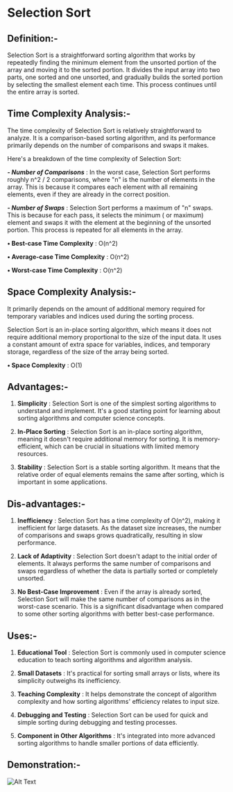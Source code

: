 # Selection Sort

<h2>Definition:-</h2>

Selection Sort is a straightforward sorting algorithm that works by repeatedly finding the minimum element from the
unsorted portion of the array and moving it to the sorted portion. It divides the input array into two parts, one sorted
and one unsorted, and gradually builds the sorted portion by selecting the smallest element each time. This process
continues until the entire array is sorted.

<h2>Time Complexity Analysis:-</h2>

The time complexity of Selection Sort is relatively straightforward to analyze. It is a comparison-based sorting
algorithm, and its performance primarily depends on the number of comparisons and swaps it makes.

Here's a breakdown of the time complexity of Selection Sort:

***- Number of Comparisons*** : In the worst case, Selection Sort performs roughly n^2 / 2 comparisons, where "n" is the
number
of elements in the array. This is because it compares each element with all remaining elements, even if they are already
in the correct position.

***- Number of Swaps*** : Selection Sort performs a maximum of "n" swaps. This is because for each pass, it selects the
minimum (
or maximum) element and swaps it with the element at the beginning of the unsorted portion. This process is repeated for
all elements in the array.

**• Best-case Time Complexity** : O(n^2)

**• Average-case Time Complexity** : O(n^2)

**• Worst-case Time Complexity** : O(n^2)

<h2>Space Complexity Analysis:-</h2>

It primarily depends on the amount of additional memory required for temporary variables and indices used during the
sorting process.

Selection Sort is an in-place sorting algorithm, which means it does not require additional memory proportional to the
size of the input data. It uses a constant amount of extra space for variables, indices, and temporary storage,
regardless of the size of the array being sorted.

**• Space Complexity** : O(1)

<h2>Advantages:-</h2>

1) **Simplicity** : Selection Sort is one of the simplest sorting algorithms to understand and implement. It's a good
   starting
   point for learning about sorting algorithms and computer science concepts.

2) **In-Place Sorting** : Selection Sort is an in-place sorting algorithm, meaning it doesn't require additional memory
   for
   sorting. It is memory-efficient, which can be crucial in situations with limited memory resources.

3) **Stability** : Selection Sort is a stable sorting algorithm. It means that the relative order of equal elements
   remains the
   same after sorting, which is important in some applications.

<h2>Dis-advantages:-</h2>

1) **Inefficiency** : Selection Sort has a time complexity of O(n^2), making it inefficient for large datasets. As the
   dataset
   size increases, the number of comparisons and swaps grows quadratically, resulting in slow performance.

2) **Lack of Adaptivity** : Selection Sort doesn't adapt to the initial order of elements. It always performs the same
   number of
   comparisons and swaps regardless of whether the data is partially sorted or completely unsorted.

3) **No Best-Case Improvement** : Even if the array is already sorted, Selection Sort will make the same number of
   comparisons
   as in the worst-case scenario. This is a significant disadvantage when compared to some other sorting algorithms with
   better best-case performance.

<h2>Uses:-</h2>

1) **Educational Tool** : Selection Sort is commonly used in computer science education to teach sorting algorithms and
   algorithm analysis.

2) **Small Datasets** : It's practical for sorting small arrays or lists, where its simplicity outweighs its
   inefficiency.

3) **Teaching Complexity** : It helps demonstrate the concept of algorithm complexity and how sorting algorithms'
   efficiency
   relates to input size.

4) **Debugging and Testing** : Selection Sort can be used for quick and simple sorting during debugging and testing
   processes.

5) **Component in Other Algorithms** : It's integrated into more advanced sorting algorithms to handle smaller portions
   of data
   efficiently.

<h2>Demonstration:-</h2>

![Alt Text](relative/path/to/your.gif)